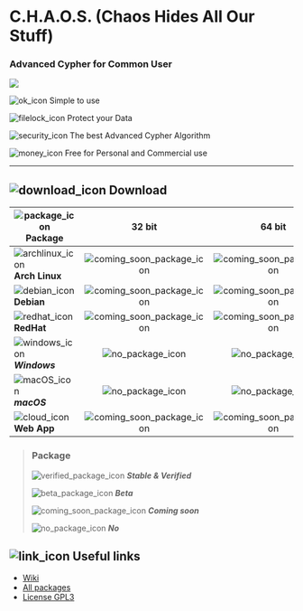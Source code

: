 [#]: # (GPL3 logos)
[GPL3_big_text]: https://www.gnu.org/graphics/gplv3-with-text-136x68.png
[GPL3_little_text]: https://www.gnu.org/graphics/gplv3-with-text-84x42.png
[GPL3_big]: https://www.gnu.org/graphics/gplv3-127x51.png
[GPL3_little]: https://www.gnu.org/graphics/gplv3-88x31.png

[#]: # (Application logos)
[application_logo]: https://raw.githubusercontent.com/TonyWhite/C.H.A.O.S./master/media/img/CHAOS.svg?sanitize=true
[application_logo_plain]: https://raw.githubusercontent.com/TonyWhite/C.H.A.O.S./master/media/img/flat/CHAOS.svg?sanitize=true
[application_logo_outline]: https://raw.githubusercontent.com/TonyWhite/C.H.A.O.S./master/media/img/high_contrast/CHAOS.svg?sanitize=true

[#]: # (Technologies logos)
[C++]: https://raw.githubusercontent.com/TonyWhite/C.H.A.O.S./master/media/img/C%2B%2B.svg?sanitize=true
[GTK+]: https://raw.githubusercontent.com/TonyWhite/C.H.A.O.S./master/media/img/GTK%2B.svg?sanitize=true
[GnuTLS]: https://raw.githubusercontent.com/TonyWhite/C.H.A.O.S./master/media/img/gnutls.svg?sanitize=true

[#]: # (Paragraph icons)
[link_icon]: https://icongr.am/octicons/link.svg?size=24
[download_icon]: https://icongr.am/octicons/download.svg?size=24

[#]: # (Presentation icons)
[ok_icon]: https://icongr.am/material/thumb-up-outline.svg?size=24
[filelock_icon]: https://icongr.am/material/file-lock.svg?size=24
[security_icon]: https://icongr.am/material/security.svg?size=24
[money_icon]: https://icongr.am/material/currency-usd.svg?size=24

[#]: # (Download icons)
[package_icon]: https://icongr.am/octicons/package.svg?size=24
[archlinux_icon]: https://icongr.am/material/arch.svg?size=24&color=0090ff
[debian_icon]: https://icongr.am/devicon/debian-original.svg?size=24
[redhat_icon]: https://icongr.am/devicon/redhat-original.svg?size=24
[cloud_icon]: https://icongr.am/material/cloud-outline.svg?size=24
[windows_icon]: https://icongr.am/devicon/windows8-original.svg?size=24
[macOS_icon]: https://icongr.am/devicon/apple-original.svg?size=24
[verified_package_icon]: https://icongr.am/octicons/verified.svg?size=24&color=00AA00
[beta_package_icon]: https://icongr.am/octicons/unverified.svg?size=24&color=FFAA00
[coming_soon_package_icon]: https://icongr.am/octicons/clock.svg?size=24&color=00AAFF
[no_package_icon]: https://icongr.am/octicons/circle-slash.svg?size=24&color=AA0000

C.H.A.O.S. (Chaos Hides All Our Stuff)
======================================
### Advanced Cypher for Common User

![][application_logo]

![ok_icon] Simple to use

![filelock_icon] Protect your Data

![security_icon] The best Advanced Cypher Algorithm

![money_icon] Free for Personal and Commercial use
___

## ![download_icon] Download

|![package_icon] Package|32 bit|64 bit|
|---|:---:|:---:|
|![archlinux_icon] **Arch Linux**|![coming_soon_package_icon]|![coming_soon_package_icon]|
|![debian_icon] **Debian**|![coming_soon_package_icon]|![coming_soon_package_icon]|
|![redhat_icon] **RedHat**|![coming_soon_package_icon]|![coming_soon_package_icon]|
|![windows_icon] ***Windows***|![no_package_icon]|![no_package_icon]|
|![macOS_icon] ***macOS***|![no_package_icon]|![no_package_icon]|
|![cloud_icon] **Web App**|![coming_soon_package_icon]|![coming_soon_package_icon]|

> ### Package
>
>![verified_package_icon] _**Stable & Verified**_
>
>![beta_package_icon] _**Beta**_
>
>![coming_soon_package_icon] _**Coming soon**_
>
>![no_package_icon] _**No**_

## ![link_icon] Useful links

* [Wiki](https://github.com/TonyWhite/C.H.A.O.S./wiki)
* [All packages](https://github.com/TonyWhite/C.H.A.O.S./tree/master/packages/readme.md)
* [License GPL3](https://github.com/TonyWhite/C.H.A.O.S./blob/master/license.md#gnu-general-public-license)
